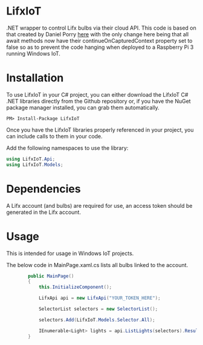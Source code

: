 # LifxIoT
.NET wrapper to control Lifx bulbs via their cloud API. This code is based on that created by Daniel Porry <a href="https://github.com/porrey/iot/tree/master/source/IoT%20Devices%20and%20Sensors/Porrey.Uwp.IoT.Devices.Lifx" alt="Porrey.Uwp.IoT.Devices.Lifx">here</a> with the only change here being that all await methods now have their continueOnCapturedContext property set to false so as to prevent the code hanging when deployed to a Raspberry Pi 3 running Windows IoT.

# Installation
To use LifxIoT in your C# project, you can either download the LifxIoT C# .NET libraries directly from the Github repository or, if you have the NuGet package manager installed, you can grab them automatically.

```
PM> Install-Package LifxIoT
```
Once you have the LifxIoT libraries properly referenced in your project, you can include calls to them in your code.

Add the following namespaces to use the library:

```C#
using LifxIoT.Api;
using LifxIoT.Models;
```
# Dependencies
A Lifx account (and bulbs) are required for use, an access token should be generated in the Lifx account.

# Usage
This is intended for usage in Windows IoT projects.

The below code in MainPage.xaml.cs lists all bulbs linked to the account.

```C#
        public MainPage()
        {
            this.InitializeComponent();

            LifxApi api = new LifxApi("YOUR_TOKEN_HERE");

            SelectorList selectors = new SelectorList();

            selectors.Add(LifxIoT.Models.Selector.All);

            IEnumerable<Light> lights = api.ListLights(selectors).Result;
        }
```
